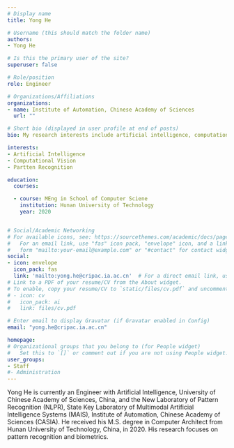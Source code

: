 ```yaml
---
# Display name
title: Yong He

# Username (this should match the folder name)
authors:
- Yong He

# Is this the primary user of the site?
superuser: false

# Role/position
role: Engineer

# Organizations/Affiliations
organizations:
- name: Institute of Automation, Chinese Academy of Sciences
  url: ""

# Short bio (displayed in user profile at end of posts)
bio: My research interests include artificial intelligence, computational vision and partten recognition.

interests:
- Artificial Intelligence
- Computational Vision
- Partten Recognition

education:
  courses:

  - course: MEng in School of Computer Sciene
    institution: Hunan University of Technology
    year: 2020


# Social/Academic Networking
# For available icons, see: https://sourcethemes.com/academic/docs/page-builder/#icons
#   For an email link, use "fas" icon pack, "envelope" icon, and a link in the
#   form "mailto:your-email@example.com" or "#contact" for contact widget.
social:
- icon: envelope
  icon_pack: fas
  link: 'mailto:yong.he@cripac.ia.ac.cn'  # For a direct email link, use "mailto:test@example.org".
# Link to a PDF of your resume/CV from the About widget.
# To enable, copy your resume/CV to `static/files/cv.pdf` and uncomment the lines below.
# - icon: cv
#   icon_pack: ai
#   link: files/cv.pdf

# Enter email to display Gravatar (if Gravatar enabled in Config)
email: "yong.he@cripac.ia.ac.cn"

homepage:
# Organizational groups that you belong to (for People widget)
#   Set this to `[]` or comment out if you are not using People widget.
user_groups:
- Staff
#- Administration
---
```

Yong He is currently an Engineer with Artificial Intelligence, University of Chinese Academy of Sciences, China, and the New Laboratory of Pattern Recognition (NLPR), State Key Laboratory of Multimodal Artificial Intelligence Systems (MAIS), Institute of Automation, Chinese Academy of Sciences (CASIA). He received his M.S. degree in Computer Architect from Hunan University of Technology, China, in 2020. His research focuses on pattern recognition and biometrics.